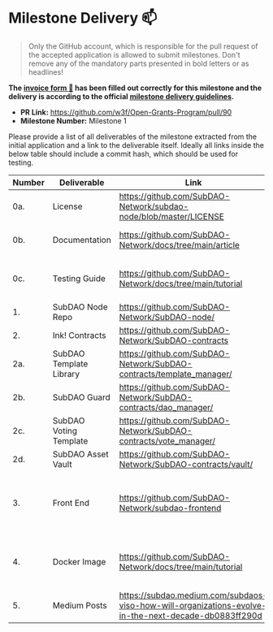 # Milestone Delivery :mailbox:

> Only the GitHub account, which is responsible for the pull request of the accepted application is allowed to submit milestones. Don't remove any of the mandatory parts presented in bold letters or as headlines!

**The [invoice form :pencil:](https://forms.gle/8Wx7nxtq8fKrsuEz8) has been filled out correctly for this milestone and the delivery is according to the official [milestone delivery guidelines](https://github.com/w3f/General-Grants-Program/blob/master/grants/milestone-deliverables-guidelines.md).**

- **PR Link:** https://github.com/w3f/Open-Grants-Program/pull/90
- **Milestone Number:** Milestone 1

Please provide a list of all deliverables of the milestone extracted from the initial application and a link to the deliverable itself. Ideally all links inside the below table should include a commit hash, which should be used for testing.

| Number | Deliverable             | Link                                                                                                 | Notes                                                                                                                                               |
| ------ | ----------------------- | ---------------------------------------------------------------------------------------------------- | --------------------------------------------------------------------------------------------------------------------------------------------------- |
| 0a.    | License                 | https://github.com/SubDAO-Network/subdao-node/blob/master/LICENSE                                    | Apache License 2.0                                                                                                                                  |
| 0b.    | Documentation           | https://github.com/SubDAO-Network/docs/tree/main/article                                             | This article contains the architecture and future of SubDAO Network.                                                                                |
| 0c.    | Testing Guide           | https://github.com/SubDAO-Network/docs/tree/main/tutorial                                            | The guide contains the steps of how to setup demo and how to test it. Ink! contracts have unittest.                                                 |
| 1.     | SubDAO Node Repo        | https://github.com/SubDAO-Network/SubDAO-node/                                                       | The SubDAO Node based on Substrate 2.0.                                                                                                             |
| 2.     | Ink! Contracts          | https://github.com/SubDAO-Network/SubDAO-contracts                                                   | Pure ink! contracts.                                                                                                                                |
| 2a.    | SubDAO Template Library | https://github.com/SubDAO-Network/SubDAO-contracts/template_manager/                                 | Ink! contracts to manage templates                                                                                                                  |
| 2b.    | SubDAO Guard            | https://github.com/SubDAO-Network/SubDAO-contracts/dao_manager/                                      | Ink! contract to manage DAO                                                                                                                         |
| 2c.    | SubDAO Voting Template  | https://github.com/SubDAO-Network/SubDAO-contracts/vote_manager/                                     | Ink! contract to manage Votes                                                                                                                       |
| 2d.    | SubDAO Asset Vault      | https://github.com/SubDAO-Network/SubDAO-contracts/vault/                                            | Ink! contract to manage vault                                                                                                                       |
| 3.     | Front End               | https://github.com/SubDAO-Network/subdao-frontend                                                    | The frontend is total pure new, instead of polkadot js app. The original UI desigin is listed here https://github.com/SubDAO-Network/subdao-preview |
| 4.     | Docker Image            | https://github.com/SubDAO-Network/docs/tree/main/tutorial                                            | It's the docker image for the SubDAO node and front end. Please follow the tutorial to get docker image and get the steps of how to use it.         |
| 5.     | Medium Posts            | https://subdao.medium.com/subdaos-viso-how-will-organizations-evolve-in-the-next-decade-db0883ff290d | It's a post describe the current idea and future of SubDAO Network.                                                                                 |

